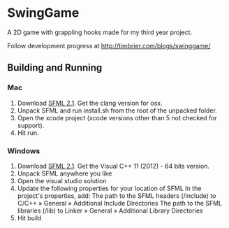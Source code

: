 SwingGame
=========

A 2D game with grappling hooks made for my third year project.

Follow development progress at http://timbrier.com/blogs/swinggame/


## Building and Running
### Mac
1. Download [SFML 2.1](http://sfml-dev.org/download/sfml/2.1/). Get the clang version for osx.
2. Unpack SFML and run install.sh from the root of the unpacked folder.
3. Open the xcode project (xcode versions other than 5 not checked for support).
4. Hit run.
### Windows
1. Download [SFML 2.1](http://sfml-dev.org/download/sfml/2.1/). Get the Visual C++ 11 (2012) - 64 bits version.
2. Unpack SFML anywhere you like
3. Open the visual studio solution
4. Update the following properties for your location of SFML
	In the project's properties, add:
	The path to the SFML headers (<sfml-install-path>/include) to C/C++ » General » Additional Include Directories
	The path to the SFML libraries (<sfml-install-path>/lib) to Linker » General » Additional Library Directories
5. Hit build
